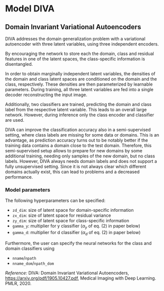 # Model DIVA
## Domain Invariant Variational Autoencoders

DIVA addresses the domain generalization problem with a variational autoencoder
with three latent variables, using three independent encoders.

By encouraging the network to store each the domain,
class and residual features in one of the latent spaces, the class-specific information
is disentangled.

In order to obtain marginally independent latent variables, the densities of the domain
and class latent spaces are conditioned on the domain and the class, respectively. These densities are then
parameterized by learnable parameters. During training, all three latent variables are fed into a single decoder
reconstructing the input image.

Additionally, two classifiers are trained, predicting the domain and class label
from the respective latent variable.
This leads to an overall large network. However, during inference only the class encoder and classifier
are used.

DIVA can improve the classification accuracy also in a semi-supervised setting, where class labels
are missing for some data or domains. This is an advantage, as prediction
accuracy turns out to be notably better if the training data contains a domain close to the test domain.
Therefore, this semi-supervised setup allows to prepare for new domains by some additional training,
needing only samples of the new domain, but no class labels.
However, DIVA always needs domain labels and does not support a fully unsupervised setting.
Since it is not always clear which different domains actually exist, this can lead to problems and a
decreased performance.

### Model parameters
The following hyperparameters can be specified:

- `zd_dim`: size of latent space for domain-specific information
- `zx_dim`: size of latent space for residual variance
- `zy_dim`: size of latent space for class-specific information
- `gamma_y`: multiplier for y classifier ($\alpha_y$ of eq. (2) in paper below)
- `gamma_d`: multiplier for d classifier ($\alpha_d$ of eq. (2) in paper below)

Furthermore, the user can specify the neural networks for the class and domain classifiers using
- `nname`/`npath`
- `nname_dom`/`npath_dom`

_Reference:_
DIVA: Domain Invariant Variational Autoencoders, https://arxiv.org/pdf/1905.10427.pdf, Medical Imaging with Deep Learning. PMLR, 2020.
